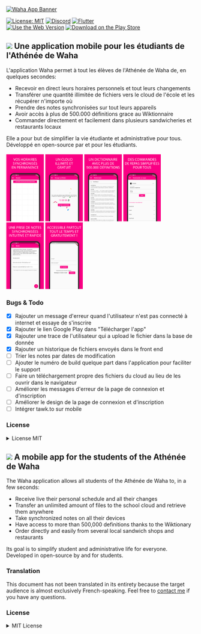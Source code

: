 [<img src="https://wahadl.web.app/ressources/img/repoheader.png" alt="Waha App Banner" width="200px">](https://wahadl.web.app/)

[![License: MIT](https://img.shields.io/badge/License-MIT-green.svg)](https://wylarel.com/mit/)
[![Discord](https://img.shields.io/badge/Chat-Discord-blue)](https://discord.gg/7qvmeh2)
[![Flutter](https://img.shields.io/badge/Made%20with-Flutter-orange)](https://flutter.dev/)<br>
[![Use the Web Version](https://img.shields.io/badge/Use%20the-Web%20version-%23fb0085)](https://wahadl.web.app/)
[![Download on the Play Store](https://img.shields.io/badge/Download%20on%20the-Play%20Store-%23fb0085)](https://play.google.com/store/apps/details?id=com.wylarel.waha)

## <img src="https://raw.githubusercontent.com/hjnilsson/country-flags/master/svg/fr.svg" height="17px"> Une application mobile pour les étudiants de l'Athénée de Waha
L'application Waha permet à tout les élèves de l'Athénée de Waha de, en quelques secondes:
- Recevoir en direct leurs horaires personnels et tout leurs changements
- Transférer une quantité illimitée de fichiers vers le cloud de l'école et les récupérer n'importe où
- Prendre des notes synchronisées sur tout leurs appareils
- Avoir accès à plus de 500.000 définitions grace au Wiktionnaire
- Commander directement et facilement dans plusieurs sandwicheries et restaurants locaux

Elle a pour but de simplifier la vie étudiante et administrative pour tous. Développé en open-source par et pour les étudiants.
<br><br>
<img src="https://raw.githubusercontent.com/WahaDevs/WahaApplication/master/assets/screenshot_vertical_01.png" alt="Waha App Screenshot" width="100px">
<img src="https://raw.githubusercontent.com/WahaDevs/WahaApplication/master/assets/screenshot_vertical_02.png" alt="Waha App Screenshot" width="100px">
<img src="https://raw.githubusercontent.com/WahaDevs/WahaApplication/master/assets/screenshot_vertical_03.png" alt="Waha App Screenshot" width="100px">
<img src="https://raw.githubusercontent.com/WahaDevs/WahaApplication/master/assets/screenshot_vertical_04.png" alt="Waha App Screenshot" width="100px">
<img src="https://raw.githubusercontent.com/WahaDevs/WahaApplication/master/assets/screenshot_vertical_05.png" alt="Waha App Screenshot" width="100px">
<img src="https://raw.githubusercontent.com/WahaDevs/WahaApplication/master/assets/screenshot_vertical_06.png" alt="Waha App Screenshot" width="100px">

### Bugs & Todo
- [x] Rajouter un message d'erreur quand l'utilisateur n'est pas connecté à internet et essaye de s'inscrire
- [x] Rajouter le lien Google Play dans "Télécharger l'app"
- [X] Rajouter une trace de l'utilisateur qui a upload le fichier dans la base de donnée
- [X] Rajouter un historique de fichiers envoyés dans le front end
- [ ] Trier les notes par dates de modification
- [ ] Ajouter le numéro de build quelque part dans l'application pour faciliter le support
- [ ] Faire un téléchargement propre des fichiers du cloud au lieu de les ouvrir dans le navigateur
- [ ] Améliorer les messages d'erreur de la page de connexion et d'inscription
- [ ] Améliorer le design de la page de connexion et d'inscription
- [ ] Intégrer tawk.to sur mobile

### License
<details>
  <summary>License MIT</summary>
  <strong>Copyright © 2020, Wylarel</strong>

  L’autorisation est accordée, gracieusement, à toute personne acquérant une copie
de ce logiciel et des fichiers de documentation associés (le « logiciel »), de commercialiser
le logiciel sans restriction, notamment les droits d’utiliser, de copier, de modifier,
de fusionner, de publier, de distribuer, de sous-licencier et / ou de vendre des copies du logiciel,
ainsi que d’autoriser les personnes auxquelles la logiciel est fournie à le faire,
sous réserve des conditions suivantes :

  La déclaration de copyright ci-dessus et la présente autorisation doivent être incluses dans
toutes copies ou parties substantielles du logiciel.

  Le logiciel est fourni "tel quel", sans garantie d'aucune sorte, expresse ou implicite, y compris, mais sans s'y limiter, les garanties de qualité marchande, d'adéquation à un usage particulier et de non-contrefaçon. En aucun cas, les auteurs ou les détenteurs de droits d'auteur X ne peuvent être tenus responsables de toute réclamation, dommage ou autre responsabilité, que ce soit dans le cadre d'une action contractuelle, délictuelle ou autre, découlant du logiciel ou de l'utilisation ou d'autres transactions du logiciel, ou en relation avec ceux-ci.

  À l'exception de ce qui est indiqué dans le présent avis, le nom Wylarel ne doit pas être utilisé dans la publicité ou autrement pour promouvoir la vente, l'utilisation ou d'autres transactions dans ce logiciel sans autorisation écrite préalable de Wylarel.
</details>

## <img src="https://raw.githubusercontent.com/hjnilsson/country-flags/master/svg/gb.svg" height="17px"> A mobile app for the students of the Athénée de Waha
The Waha application allows all students of the Athénée de Waha to, in a few seconds:
- Receive live their personal schedule and all their changes
- Transfer an unlimited amount of files to the school cloud and retrieve them anywhere
- Take synchronized notes on all their devices
- Have access to more than 500,000 definitions thanks to the Wiktionary
- Order directly and easily from several local sandwich shops and restaurants

Its goal is to simplify student and administrative life for everyone. Developed in open-source by and for students.

### Translation
This document has not been translated in its entirety because the target audience is almost exclusively French-speaking. Feel free to [contact me](https://www.wylarel.com/) if you have any questions.

### License
<details>
  <summary>MIT License</summary>
  <strong>Copyright © 2020, Wylarel</strong>

  Permission is hereby granted, free of charge, to any person obtaining a copy of this software and associated documentation files (the “Software”), to deal in the Software without restriction, including without limitation the rights to use, copy, modify, merge, publish, distribute, sublicense, and/or sell copies of the Software, and to permit persons to whom the Software is furnished to do so, subject to the following conditions:

  The above copyright notice and this permission notice shall be included in all copies or substantial portions of the Software.

  The Software is provided “as is”, without warranty of any kind, express or implied, including but not limited to the warranties of merchantability, fitness for a particular purpose and noninfringement. In no event shall the authors or copyright holders X be liable for any claim, damages or other liability, whether in an action of contract, tort or otherwise, arising from, out of or in connection with the software or the use or other dealings in the Software.

  Except as contained in this notice, the name of Wylarel shall not be used in advertising or otherwise to promote the sale, use or other dealings in this Software without prior written authorization from Wylarel.
</details>

